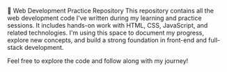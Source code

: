 📁 Web Development Practice Repository
This repository contains all the web development code I've written during my learning and practice sessions. It includes hands-on work with HTML, CSS, JavaScript, and related technologies. I'm using this space to document my progress, explore new concepts, and build a strong foundation in front-end and full-stack development.

Feel free to explore the code and follow along with my journey!
